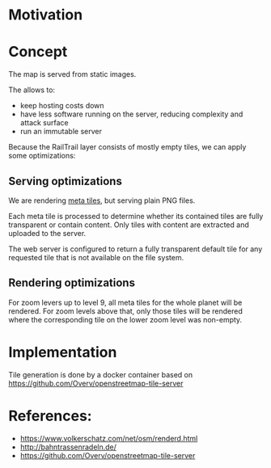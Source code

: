 
# Motivation
 
# Concept

The map is served from static images.

The allows to:
- keep hosting costs down
- have less software running on the server, reducing complexity and attack surface
- run an immutable server

Because the RailTrail layer consists of mostly empty tiles, we can apply some optimizations:

## Serving optimizations

We are rendering [meta tiles](https://wiki.openstreetmap.org/wiki/Meta_tiles), but serving plain PNG files.

Each meta tile is processed to determine whether its contained tiles are fully transparent or contain content. Only tiles with content are extracted and uploaded to the server.

The web server is configured to return a fully transparent default tile for any requested tile that is not available on the file system.

## Rendering optimizations

For zoom levers up to level 9, all meta tiles for the whole planet will be rendered.
For zoom levels above that, only those tiles will be rendered where the corresponding tile on the lower zoom level was non-empty.

# Implementation

Tile generation is done by a docker container based on https://github.com/Overv/openstreetmap-tile-server


# References:
  - https://www.volkerschatz.com/net/osm/renderd.html
  - http://bahntrassenradeln.de/
  - https://github.com/Overv/openstreetmap-tile-server
